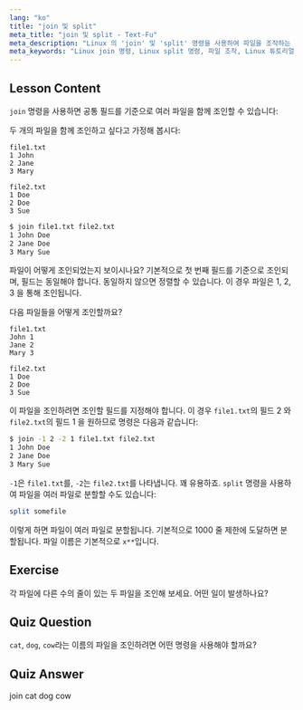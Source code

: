```yaml
---
lang: "ko"
title: "join 및 split"
meta_title: "join 및 split - Text-Fu"
meta_description: "Linux 의 'join' 및 'split' 명령을 사용하여 파일을 조작하는 방법을 배웁니다. 공통 필드를 기준으로 파일을 결합하고 큰 파일을 효율적으로 분할하는 방법을 이해합니다. 실용적인 예제와 팁을 얻으세요."
meta_keywords: "Linux join 명령, Linux split 명령, 파일 조작, Linux 튜토리얼, 명령줄, 초보자 Linux, Linux 가이드"
---
```


## Lesson Content

`join` 명령을 사용하면 공통 필드를 기준으로 여러 파일을 함께 조인할 수 있습니다:

두 개의 파일을 함께 조인하고 싶다고 가정해 봅시다:

```plaintext
file1.txt
1 John
2 Jane
3 Mary

file2.txt
1 Doe
2 Doe
3 Sue
```

```bash
$ join file1.txt file2.txt
1 John Doe
2 Jane Doe
3 Mary Sue
```

파일이 어떻게 조인되었는지 보이시나요? 기본적으로 첫 번째 필드를 기준으로 조인되며, 필드는 동일해야 합니다. 동일하지 않으면 정렬할 수 있습니다. 이 경우 파일은 1, 2, 3 을 통해 조인됩니다.

다음 파일들을 어떻게 조인할까요?

```plaintext
file1.txt
John 1
Jane 2
Mary 3

file2.txt
1 Doe
2 Doe
3 Sue
```

이 파일을 조인하려면 조인할 필드를 지정해야 합니다. 이 경우 `file1.txt`의 필드 2 와 `file2.txt`의 필드 1 을 원하므로 명령은 다음과 같습니다:

```bash
$ join -1 2 -2 1 file1.txt file2.txt
1 John Doe
2 Jane Doe
3 Mary Sue
```

`-1`은 `file1.txt`를, `-2`는 `file2.txt`를 나타냅니다. 꽤 유용하죠. `split` 명령을 사용하여 파일을 여러 파일로 분할할 수도 있습니다:

```bash
split somefile
```

이렇게 하면 파일이 여러 파일로 분할됩니다. 기본적으로 1000 줄 제한에 도달하면 분할됩니다. 파일 이름은 기본적으로 `x**`입니다.

## Exercise

각 파일에 다른 수의 줄이 있는 두 파일을 조인해 보세요. 어떤 일이 발생하나요?

## Quiz Question

`cat`, `dog`, `cow`라는 이름의 파일을 조인하려면 어떤 명령을 사용해야 할까요?

## Quiz Answer

join cat dog cow

